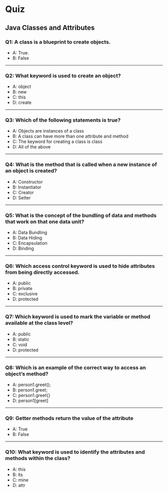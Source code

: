 # Quiz

## Java Classes and Attributes

### Q1: A class is a blueprint to create objects.
- A: True.
- B: False
---

### Q2: What keyword is used to create an object?
- A: object
- B: new
- C: this
- D: create
---

### Q3: Which of the following statements is true?
- A: Objects are instances of a class
- B: A class can have more than one attribute and method
- C: The keyword for creating a class is class
- D: All of the above
---

### Q4: What is the method that is called when a new instance of an object is created?
- A: Constructor
- B: Instantiator
- C: Creator
- D: Setter
---

### Q5: What is the concept of the bundling of data and methods that work on that one data unit?
- A: Data Bundling
- B: Data Hiding
- C: Encapsulation
- D: Binding
---

### Q6: Which access control keyword is used to hide attributes from being directly accessed.
- A: public
- B: private
- C: exclusive
- D: protected
---

### Q7: Which keyword is used to mark the variable or method available at the class level?
- A: public
- B: static
- C: void
- D: protected
---

### Q8: Which is an example of the correct way to access an object’s method?
- A: person1.greet();
- B: person1.greet;
- C: person1.greet{}
- D: person1[greet]
---

### Q9: Getter methods return the value of the attribute
- A: True
- B: False
---

### Q10: What keyword is used to identify the attributes and methods within the class?
- A: this
- B: its
- C: mine
- D: attr
